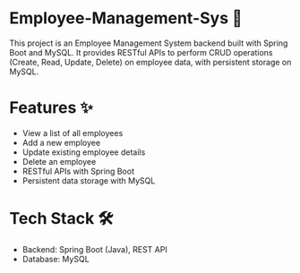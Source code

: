 # Employee-Management-Sys 🚀
This project is an Employee Management System backend built with Spring Boot and MySQL. It provides RESTful APIs to perform CRUD operations (Create, Read, Update, Delete) on employee data, with persistent storage on MySQL.

# Features ✨
* View a list of all employees
* Add a new employee
* Update existing employee details
* Delete an employee
* RESTful APIs with Spring Boot
* Persistent data storage with MySQL



# Tech Stack 🛠️
* Backend: Spring Boot (Java), REST API
* Database: MySQL
